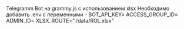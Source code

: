 Telegramm Bot на grammy.js с использованием xlsx
Необходимо добавить .env с переменными -
BOT_API_KEY=<token>
ACCESS_GROUP_ID=<chatid>
ADMIN_ID=<userid>
XLSX_ROUTE="./data/ROL.xlsx"
